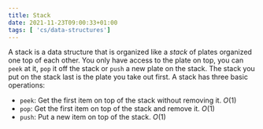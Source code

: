 ```yaml
---
title: Stack
date: 2021-11-23T09:00:33+01:00
tags: [ 'cs/data-structures']
---
```

A stack is a data structure that is organized like a *stack* of plates organized one top of each other. You only have access to the plate on top, you can `peek` at it, `pop` it off the stack or `push` a new plate on the stack. The stack you put on the stack last is the plate you take out first. A stack has three basic operations:

* `peek`: Get the first item on top of the stack without removing it. $O(1)$
* `pop`: Get the first item on top of the stack and remove it. $O(1)$
* `push`: Put a new item on top of the stack. $O(1)$
